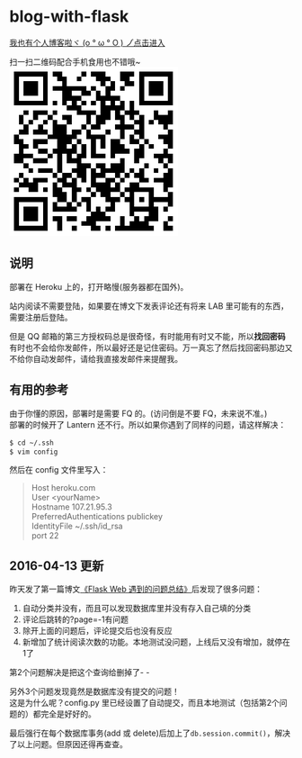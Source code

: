 # blog-with-flask  
  
[我也有个人博客啦ヾ (o ° ω ° O ) ノ゙点击进入](https://peggyzwy.herokuapp.com/)  
  
扫一扫二维码配合手机食用也不错哦~  
![QR_Code_for_website](QR_Code_for_website.png)  
  
## 说明  
部署在 Heroku 上的，打开略慢(服务器都在国外)。  
  
站内阅读不需要登陆，如果要在博文下发表评论还有将来 LAB 里可能有的东西，需要注册后登陆。  
  
但是 QQ 邮箱的第三方授权码总是很奇怪，有时能用有时又不能，所以**找回密码**有时也不会给你发邮件，所以最好还是记住密码。万一真忘了然后找回密码那边又不给你自动发邮件，请给我直接发邮件来提醒我。  
  
## 有用的参考  
由于你懂的原因，部署时是需要 FQ 的。(访问倒是不要 FQ，未来说不准。)  
部署的时候开了 Lantern 还不行。所以如果你遇到了同样的问题，请这样解决：  
  
    $ cd ~/.ssh  
    $ vim config  
      
然后在  config 文件里写入：  
> Host heroku.com  
> User \<yourName\>  
> Hostname 107.21.95.3  
> PreferredAuthentications publickey  
> IdentityFile ~/.ssh/id_rsa  
> port 22  
 
  
## 2016-04-13 更新  
昨天发了第一篇博文[《Flask Web 遇到的问题总结》](https://peggyzwy.herokuapp.com/post/1)后发现了很多问题：  
  
1. 自动分类并没有，而且可以发现数据库里并没有存入自己填的分类  
2. 评论后跳转的?page=-1有问题
3. 除开上面的问题后，评论提交后也没有反应  
4. 新增加了统计阅读次数的功能。本地测试没问题，上线后又没有增加，就停在1了  

第2个问题解决是把这个查询给删掉了- - 
    
另外3个问题发现竟然是数据库没有提交的问题！  
这是为什么呢？config.py 里已经设置了自动提交，而且本地测试（包括第2个问题的）都完全是好好的。  
  
最后强行在每个数据库事务(add 或 delete)后加上了`db.session.commit()`，解决了以上问题。但原因还得再查查。